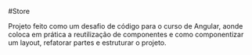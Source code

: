 #Store



 Projeto feito como um desafio de código para o curso de Angular, aonde coloca em prática a reutilização de componentes e como componentizar um layout, refatorar partes e estruturar o projeto. 
